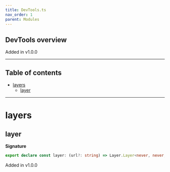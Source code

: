 ```yaml
---
title: DevTools.ts
nav_order: 1
parent: Modules
---
```


## DevTools overview

Added in v1.0.0

---

<h2 class="text-delta">Table of contents</h2>

- [layers](#layers)
  - [layer](#layer)

---

# layers

## layer

**Signature**

```ts
export declare const layer: (url?: string) => Layer.Layer<never, never, never>
```

Added in v1.0.0
